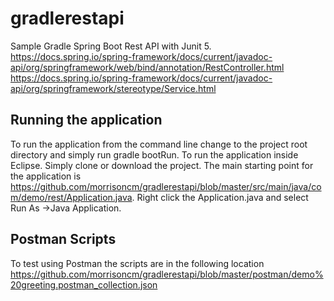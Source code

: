 # gradlerestapi
Sample Gradle Spring Boot Rest API with Junit 5. 
<https://docs.spring.io/spring-framework/docs/current/javadoc-api/org/springframework/web/bind/annotation/RestController.html>  
<https://docs.spring.io/spring-framework/docs/current/javadoc-api/org/springframework/stereotype/Service.html>  

## Running the application
To run the application from the command line change to  the project root directory and simply run gradle bootRun.
To run the application inside Eclipse.
Simply clone or download the project. 
The main starting point for the application is <https://github.com/morrisoncm/gradlerestapi/blob/master/src/main/java/com/demo/rest/Application.java>.
Right click the Application.java  and select Run As ->Java Application.

## Postman Scripts
To test using Postman the scripts are in the following location <https://github.com/morrisoncm/gradlerestapi/blob/master/postman/demo%20greeting.postman_collection.json>
